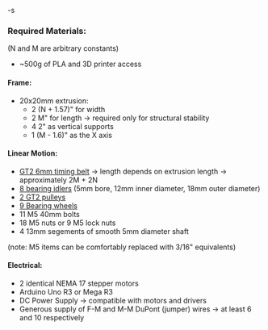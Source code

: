 -s

### Required Materials:
(N and M are arbitrary constants)
- ~500g of PLA and 3D printer access
#### Frame:
- 20x20mm extrusion:
  - 2 (N + 1.57)" for width
  - 2 M" for length -> required only for structural stability
  - 4 2" as vertical supports
  - 1 (M - 1.6)" as the X axis
#### Linear Motion:
- [GT2 6mm timing belt](https://www.amazon.ca/gp/product/B08PKPK4D8/ref=ppx_yo_dt_b_asin_title_o00_s01?ie=UTF8&psc=1) -> length depends on extrusion length -> approximately 2M + 2N 
- [8 bearing idlers](https://www.amazon.ca/gp/product/B07P9M6BRC/ref=ppx_yo_dt_b_asin_title_o00_s01?ie=UTF8&psc=1) (5mm bore, 12mm inner diameter, 18mm outer diameter)
- [2 GT2 pulleys](https://www.amazon.ca/gp/product/B08PKPK4D8/ref=ppx_yo_dt_b_asin_title_o00_s01?ie=UTF8&psc=1)
- [9 Bearing wheels](https://www.amazon.ca/gp/product/B07Q5WN3GK/ref=ppx_yo_dt_b_asin_title_o00_s00?ie=UTF8&psc=1)
- 11 M5 40mm bolts
- 18 M5 nuts or 9 M5 lock nuts
- 4 13mm segements of smooth 5mm diameter shaft

(note: M5 items can be comfortably replaced with 3/16" equivalents)
#### Electrical:
- 2 identical NEMA 17 stepper motors
- Arduino Uno R3 or Mega R3
- DC Power Supply -> compatible with motors and drivers
- Generous supply of F-M and M-M DuPont (jumper) wires -> at least 6 and 10 respectively

